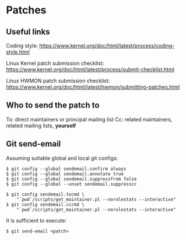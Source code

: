 Patches
=======

Useful links
------------

Coding style:
	https://www.kernel.org/doc/html/latest/process/coding-style.html

Linux Kernel patch submission checklist:
	https://www.kernel.org/doc/html/latest/process/submit-checklist.html

Linux HWMON patch submission checklist:
	https://www.kernel.org/doc/html/latest/hwmon/submitting-patches.html


Who to send the patch to
------------------------

To: direct maintainers or principal mailing list
Cc: related maintainers, related mailing lists, **yourself**


Git send-email
--------------

Assuming suitable global and local git configs:

```
$ git config --global sendemail.confirm always
$ git config --global sendemail.annotate true
$ git config --global sendemail.suppressfrom false
$ git config --global --unset sendemail.suppresscc

$ git config sendemail.tocmd \
	"`pwd`/scripts/get_maintainer.pl --norolestats --interactive"
$ git config sendemail.cccmd \
	"`pwd`/scripts/get_maintainer.pl --norolestats --interactive"
```

It is sufficient to execute:

```
$ git send-email <patch>
```
